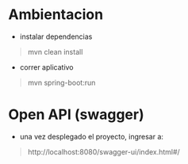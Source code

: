 # Ambientacion

- instalar dependencias
> mvn clean install

- correr aplicativo
> mvn spring-boot:run

# Open API (swagger)

- una vez desplegado el proyecto, ingresar a:
> http://localhost:8080/swagger-ui/index.html#/